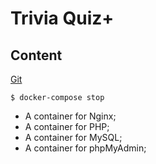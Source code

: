 # Trivia Quiz+

## Content

[Git](https://git-scm.com/)

```
$ docker-compose stop
```

- A container for Nginx;
- A container for PHP;
- A container for MySQL;
- A container for phpMyAdmin;
